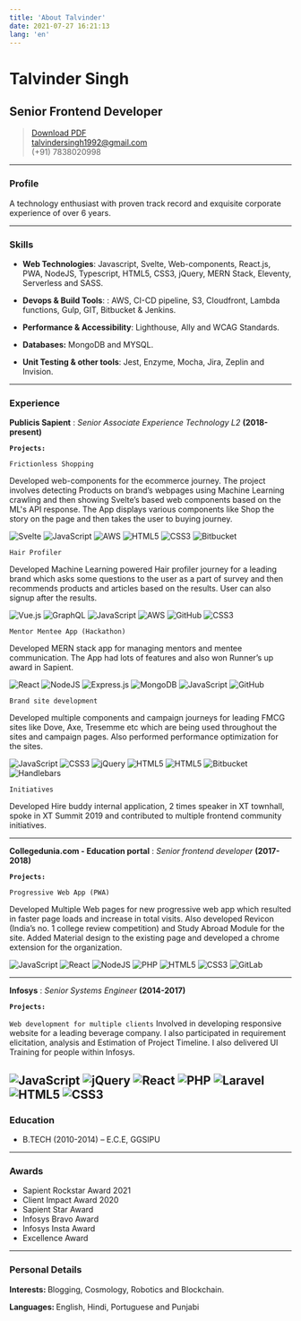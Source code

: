 ```yaml
---
title: 'About Talvinder'
date: 2021-07-27 16:21:13
lang: 'en'
---
```

# Talvinder Singh
## Senior Frontend Developer

> [Download PDF](Talvinder_Resume.pdf)  
> [talvindersingh1992@gmail.com](mailto:talvindersingh1992@gmail.com)  
> (+91) 7838020998

------

### Profile

A technology enthusiast with proven track record and exquisite corporate experience of over 6 years.

------

### Skills

* <strong>Web Technologies</strong>: Javascript, Svelte, Web-components, React.js, PWA, NodeJS, Typescript, HTML5, CSS3, jQuery, MERN Stack, Eleventy, Serverless and SASS.

* <strong>Devops & Build Tools</strong>:
  : AWS, CI-CD pipeline, S3, Cloudfront, Lambda functions, Gulp, GIT, Bitbucket & Jenkins.

* <strong>Performance & Accessibility</strong>:
  Lighthouse, Ally and WCAG Standards.
  
* <strong>Databases:</strong> MongoDB and MYSQL.

* <strong>Unit Testing & other tools</strong>: Jest, Enzyme, Mocha, Jira, Zeplin and Invision.

-------


### Experience

<strong>Publicis Sapient</strong>
: *Senior Associate Experience Technology L2*
  __(2018-present)__
  
  <strong>`Projects:`</strong>

`Frictionless Shopping`

Developed web-components for the ecommerce journey. The project involves detecting Products on brand’s webpages using Machine Learning crawling and then showing Svelte’s based web components based on the ML's API response. The App displays various components like Shop the story on the page and then takes the user to buying journey.

![Svelte](https://img.shields.io/badge/svelte-%23f1413d.svg?style=for-the-badge&logo=svelte&logoColor=white)
![JavaScript](https://img.shields.io/badge/javascript-%23323330.svg?style=for-the-badge&logo=javascript&logoColor=%23F7DF1E)
![AWS](https://img.shields.io/badge/AWS-%23FF9900.svg?style=for-the-badge&logo=amazon-aws&logoColor=white)
![HTML5](https://img.shields.io/badge/html5-%23E34F26.svg?style=for-the-badge&logo=html5&logoColor=white)
![CSS3](https://img.shields.io/badge/css3-%231572B6.svg?style=for-the-badge&logo=css3&logoColor=white)
![Bitbucket](https://img.shields.io/badge/bitbucket-%230047B3.svg?style=for-the-badge&logo=bitbucket&logoColor=white)
<span></span>


`Hair Profiler`

Developed Machine Learning powered Hair profiler journey for a leading brand which asks some questions to the user as a part of survey and then recommends products and articles based on the results. User can also signup after the results.

![Vue.js](https://img.shields.io/badge/vuejs-%2335495e.svg?style=for-the-badge&logo=vuedotjs&logoColor=%234FC08D)
![GraphQL](https://img.shields.io/badge/-GraphQL-E10098?style=for-the-badge&logo=graphql)
![JavaScript](https://img.shields.io/badge/javascript-%23323330.svg?style=for-the-badge&logo=javascript&logoColor=%23F7DF1E)
![AWS](https://img.shields.io/badge/AWS-%23FF9900.svg?style=for-the-badge&logo=amazon-aws&logoColor=white)
![GitHub](https://img.shields.io/badge/github-%23121011.svg?style=for-the-badge&logo=github&logoColor=white)
![CSS3](https://img.shields.io/badge/css3-%231572B6.svg?style=for-the-badge&logo=css3&logoColor=white)
<span></span>


`Mentor Mentee App (Hackathon)`

Developed MERN stack app for managing mentors and mentee communication. The App had lots of features and also won Runner’s up award in Sapient.

![React](https://img.shields.io/badge/react-%2320232a.svg?style=for-the-badge&logo=react&logoColor=%2361DAFB)
![NodeJS](https://img.shields.io/badge/node.js-%2343853D.svg?style=for-the-badge&logo=node.js&logoColor=white)
![Express.js](https://img.shields.io/badge/express.js-%23404d59.svg?style=for-the-badge&logo=express&logoColor=%2361DAFB)
![MongoDB](https://img.shields.io/badge/MongoDB-%234ea94b.svg?style=for-the-badge&logo=mongodb&logoColor=white)
![JavaScript](https://img.shields.io/badge/javascript-%23323330.svg?style=for-the-badge&logo=javascript&logoColor=%23F7DF1E)
![GitHub](https://img.shields.io/badge/github-%23121011.svg?style=for-the-badge&logo=github&logoColor=white)
<span></span>


`Brand site development`

Developed multiple components and campaign journeys for leading FMCG sites like Dove, Axe, Tresemme etc which are being used throughout the sites and campaign pages. Also performed performance optimization for the sites.

![JavaScript](https://img.shields.io/badge/javascript-%23323330.svg?style=for-the-badge&logo=javascript&logoColor=%23F7DF1E)
![CSS3](https://img.shields.io/badge/css3-%231572B6.svg?style=for-the-badge&logo=css3&logoColor=white)
![jQuery](https://img.shields.io/badge/jquery-%230769AD.svg?style=for-the-badge&logo=jquery&logoColor=white)
![HTML5](https://img.shields.io/badge/html5-%23E34F26.svg?style=for-the-badge&logo=html5&logoColor=white)
![HTML5](https://img.shields.io/badge/html5-%23E34F26.svg?style=for-the-badge&logo=html5&logoColor=white)
![Bitbucket](https://img.shields.io/badge/bitbucket-%230047B3.svg?style=for-the-badge&logo=bitbucket&logoColor=white)
![Handlebars](https://img.shields.io/badge/hbss-handlebars-red)
<span></span>

`Initiatives`

Developed Hire buddy internal application, 2 times speaker in XT townhall, spoke in XT Summit 2019 and contributed to multiple frontend community initiatives.

--- 
<strong>Collegedunia.com - Education portal</strong>
: *Senior frontend developer*
  __(2017-2018)__
  
  <strong>`Projects:`</strong>

`Progressive Web App (PWA)`

Developed Multiple Web pages for new progressive web app which resulted in faster page loads and increase in total visits. Also developed Revicon (India’s no. 1 college review competition) and Study Abroad Module for the site. Added Material design to the existing page and developed a chrome extension for the organization.

![JavaScript](https://img.shields.io/badge/javascript-%23323330.svg?style=for-the-badge&logo=javascript&logoColor=%23F7DF1E)
![React](https://img.shields.io/badge/react-%2320232a.svg?style=for-the-badge&logo=react&logoColor=%2361DAFB)
![NodeJS](https://img.shields.io/badge/node.js-%2343853D.svg?style=for-the-badge&logo=node.js&logoColor=white)
![PHP](https://img.shields.io/badge/php-%23777BB4.svg?style=for-the-badge&logo=php&logoColor=white)
![HTML5](https://img.shields.io/badge/html5-%23E34F26.svg?style=for-the-badge&logo=html5&logoColor=white)
![CSS3](https://img.shields.io/badge/css3-%231572B6.svg?style=for-the-badge&logo=css3&logoColor=white)
![GitLab](https://img.shields.io/badge/gitlab-%23181717.svg?style=for-the-badge&logo=gitlab&logoColor=white)
<span></span>

---

<strong>Infosys</strong>
: *Senior Systems Engineer*
  __(2014-2017)__
  
  <strong>`Projects:`</strong>

`Web development for multiple clients`
Involved in developing responsive website for a leading beverage company. I also participated in requirement elicitation, analysis and Estimation of Project Timeline. I also delivered UI Training for people within Infosys.

![JavaScript](https://img.shields.io/badge/javascript-%23323330.svg?style=for-the-badge&logo=javascript&logoColor=%23F7DF1E)
![jQuery](https://img.shields.io/badge/jquery-%230769AD.svg?style=for-the-badge&logo=jquery&logoColor=white)
![React](https://img.shields.io/badge/react-%2320232a.svg?style=for-the-badge&logo=react&logoColor=%2361DAFB)
![PHP](https://img.shields.io/badge/php-%23777BB4.svg?style=for-the-badge&logo=php&logoColor=white)
![Laravel](https://img.shields.io/badge/laravel-%23FF2D20.svg?style=for-the-badge&logo=laravel&logoColor=white)
![HTML5](https://img.shields.io/badge/html5-%23E34F26.svg?style=for-the-badge&logo=html5&logoColor=white)
![CSS3](https://img.shields.io/badge/css3-%231572B6.svg?style=for-the-badge&logo=css3&logoColor=white)
<span></span>
------

### Education

* B.TECH (2010-2014) – E.C.E, GGSIPU

------

### Awards

* Sapient Rockstar Award 2021
* Client Impact Award 2020
* Sapient Star Award
* Infosys Bravo Award
* Infosys Insta Award
* Excellence Award

------

### Personal Details

<strong>Interests: </strong>Blogging, Cosmology, Robotics and Blockchain.

<strong>Languages: </strong> English, Hindi, Portuguese and Punjabi
